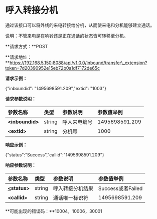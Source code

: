 # 呼入转接分机

通过该接口可以将外线的来电转接给分机，从而使来电和分机能够建立通话。

说明：不管来电是在响铃还是正在通话的状态皆可转移至分机。

**请求方式：**POST

**请求地址：**https://192.168.5.150:8088/api/v1.0.0/inbound/transfer\_extension?token=7d20390952e15eb72b0a1df7172de65c

**请求示例：**

{"inboundid": "1495698591.209","extid": "1003"}

**请求参数说明：**

| 参数名称 | 类型 | 参数说明 | 参数值举例 |
| :--- | :--- | :--- | :--- |
| **&lt;inboundid&gt;** | string | 呼入来电编号 | 1495698591.209 |
| **&lt;extid&gt;** | string | 分机号 | 1000 |

**响应示例：**

{"status":"Success","callid":"1495698591.209"}

**响应参数说明：**

| 参数名称 | 类型 | 参数说明 | 参数值举例 |
| :--- | :--- | :--- | :--- |
| [**&lt;**]()**status&gt;** | string | 呼入转接分机结果 | Success或者Failed |
| **&lt;callid&gt;** | string | 通话唯一标识符 | 1495698591.209 |

**可能出现的错误码：**10004，10006，30001

